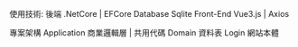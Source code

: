 使用技術:
後端 .NetCore | EFCore
Database Sqlite
Front-End Vue3.js | Axios

專案架構
Application 商業邏輯層 | 共用代碼
Domain 資料表
Login 網站本體
